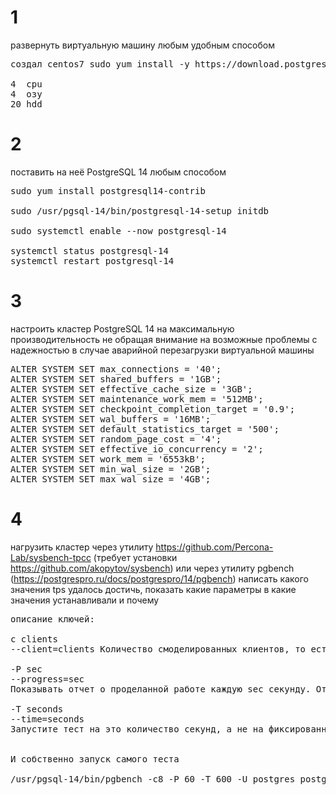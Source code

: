 
# 1
развернуть виртуальную машину любым удобным способом
<pre>
создал centos7 sudo yum install -y https://download.postgresql.org/pub/repos/yum/reporpms/EL-7-x86_64/pgdg-redhat-repo-latest.noarch.rpm

4  cpu 
4  озу
20 hdd
</pre>

# 2
поставить на неё PostgreSQL 14 любым способом

<pre>
sudo yum install postgresql14-contrib 

sudo /usr/pgsql-14/bin/postgresql-14-setup initdb 

sudo systemctl enable --now postgresql-14 

systemctl status postgresql-14
systemctl restart postgresql-14
</pre>

# 3
настроить кластер PostgreSQL 14 на максимальную производительность не
обращая внимание на возможные проблемы с надежностью в случае
аварийной перезагрузки виртуальной машины


<pre>
ALTER SYSTEM SET max_connections = '40'; 
ALTER SYSTEM SET shared_buffers = '1GB';
ALTER SYSTEM SET effective_cache_size = '3GB';
ALTER SYSTEM SET maintenance_work_mem = '512MB';
ALTER SYSTEM SET checkpoint_completion_target = '0.9';
ALTER SYSTEM SET wal_buffers = '16MB';
ALTER SYSTEM SET default_statistics_target = '500';
ALTER SYSTEM SET random_page_cost = '4';
ALTER SYSTEM SET effective_io_concurrency = '2';
ALTER SYSTEM SET work_mem = '6553kB';
ALTER SYSTEM SET min_wal_size = '2GB';
ALTER SYSTEM SET max_wal_size = '4GB';
</pre>

# 4
нагрузить кластер через утилиту
https://github.com/Percona-Lab/sysbench-tpcc (требует установки
https://github.com/akopytov/sysbench) или через утилиту pgbench (https://postgrespro.ru/docs/postgrespro/14/pgbench)
написать какого значения tps удалось достичь, показать какие параметры в
какие значения устанавливали и почему


<pre>
описание ключей:

c clients
--client=clients Количество смоделированных клиентов, то есть количество одновременных сеансов базы данных. По умолчанию 1.

-P sec
--progress=sec
Показывать отчет о проделанной работе каждую sec секунду. Отчет включает время с начала выполнения, TPS с момента последнего отчета, а также среднюю задержку транзакции и стандартное отклонение с момента последнего отчета. При регулировании ( -R) задержка вычисляется относительно запланированного времени начала транзакции, а не фактического времени начала транзакции, поэтому она также включает среднее время задержки расписания.

-T seconds
--time=seconds
Запустите тест на это количество секунд, а не на фиксированное количество транзакций на клиента. -t и -Tявляются взаимоисключающими.


И собственно запуск самого теста

/usr/pgsql-14/bin/pgbench -c8 -P 60 -T 600 -U postgres postgres > /tmp/log.txt 2>&1
</pre>
